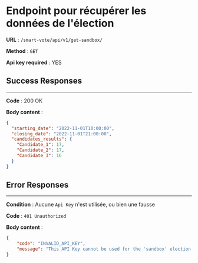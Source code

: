 # Endpoint pour récupérer les données de l'élection

**URL** : `/smart-vote/api/v1/get-sandbox/`

**Method** : `GET`

**Api key required** : YES

## Success Responses

---

**Code** : 200 OK

**Body content** :
```json
{
  "starting_date": "2022-11-01T10:00:00",
  "closing_date": "2022-11-01T21:00:00",
  "candidates_results": {
    "Candidate_1": 17,
    "Candidate_2": 17,
    "Candidate_3": 16
  }
}
```


## Error Responses

---

**Condition** : Aucune `Api Key` n'est utilisée, ou bien une fausse

**Code** : `401 Unauthorized`

**Body content** : 
```json
{
    "code": "INVALID_API_KEY",
    "message": "This API Key cannot be used for the 'sandbox' election. Any attempt at fraud will be fought back !"
}
```